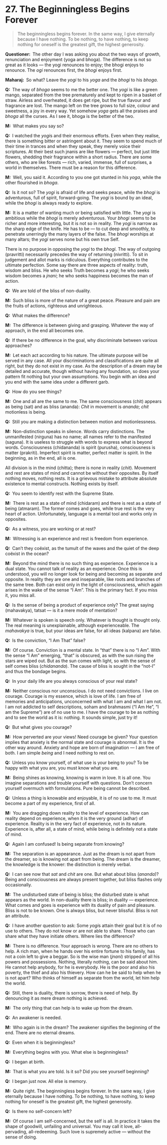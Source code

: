 # 27. The Beginningless Begins Forever

>The beginningless begins forever. In the same way, I give eternally because I have nothing. To be nothing, to have nothing, to keep nothing for oneself is the greatest gift, the highest generosity.

**Questioner:**&ensp;The other day I was asking you about the two ways of growth, renunciation and enjoyment (<span data-tippy-content="One of the six systems of the Hindu philosophy (from <em>yoj</em>, to yoke or join). <em>yoga</em> teaches the means by which the individual spirit (<em>jivatma</em>) can be joined or united with the universal spirit (<em>Paramatma</em>).">yoga</span> and <span data-tippy-content="Sense enjoyment, experience of worldly joys and sorrows.">bhoga</span>). The difference is not so great as it looks — the <span data-tippy-content="One who practices <em>yoga</em>.">yogi</span> renounces to enjoy; the <span data-tippy-content="A <em>bhogi</em> is one involved in worldly joys and sorrows. <em>bhoga marga</em>, is the path of worldly pursuits — joys and sorrows.">bhogi</span> enjoys to renounce. The *ogi* renounces first, the *bhogi* enjoys first.

**Maharaj:**&ensp;So what? Leave the *yogi* to his *yoga* and the *bhogi* to his *bhoga*.

**Q:**&ensp;The way of *bhoga* seems to me the better one. The *yogi* is like a green mango, separated from the tree prematurely and kept to ripen in a basket of straw. Airless and overheated, it does get ripe, but the true flavour and fragrance are lost. The mango left on the tree grows to full size, colour and sweetness, a joy in every way. Yet somehow *yoga* gets all the praises and *bhoga* all the curses. As I see it, bhoga is the better of the two.

**M:**&ensp;What makes you say so?

**Q:**&ensp;I watched the *yogi*s and their enormous efforts. Even when they realise, there is something bitter or astringent about it. They seem to spend much of their time in trances and when they speak, they merely voice their scriptures. At their best such <span data-tippy-content="The knower, especially of the higher knowledge derived from meditation; “closely related to the knowledge of Brahman”.">jnani</span>s are like flowers — perfect, but just little flowers, shedding their fragrance within a short radius. There are some others, who are like forests — rich, varied, immense, full of surprises, a world in themselves. There must be a reason for this difference.

**M:**&ensp;Well, you said it. According to you one got stunted in his *yoga*, while the other flourished in *bhoga*. 

**Q:**&ensp;Is it not so? The *yogi* is afraid of life and seeks peace, while the *bhogi* is adventurous, full of spirit, forward-going. The *yogi* is bound by an ideal, while the *bhogi* is always ready to explore.

**M:**&ensp;It is a matter of wanting much or being satisfied with little. The *yogi* is ambitious while the *bhogi* is merely adventurous. Your *bhogi* seems to be richer and more interesting, but it is not so in reality. The *yogi* is narrow as the sharp edge of the knife. He has to be — to cut deep and smoothly, to penetrate unerringly the many layers of the false. The *bhogi* worships at many altars; the *yogi* serves none but his own true Self. 

There is no purpose in opposing the *yogi* to the *bhogi*. The way of outgoing (<span data-tippy-content="Penchant, predilection towards worldly life.">pravritti</span>) necessarily precedes the way of returning (<span data-tippy-content="Liberation from worldly existence, renunciation.">nivritti</span>). To sit in judgement and allot marks is ridiculous. Everything contributes to the ultimate perfection. Some say there are three aspects of reality: truth, wisdom and bliss. He who seeks Truth becomes a *yogi*; he who seeks wisdom becomes a *jnani*; he who seeks happiness becomes the man of action.

**Q:**&ensp;We are told of the bliss of non-duality.

**M:**&ensp;Such bliss is more of the nature of a great peace. Pleasure and pain are the fruits of actions, righteous and unrighteous.

**Q:**&ensp;What makes the difference?

**M:**&ensp;The difference is between giving and grasping. Whatever the way of approach, in the end all becomes one.

**Q:**&ensp;If there be no difference in the goal, why discriminate between various approaches?

**M:**&ensp;Let each act according to his nature. The ultimate purpose will be served in any case. All your discriminations and classifications are quite all right, but they do not exist in my case. As the description of a dream may be detailed and accurate, though without having any foundation, so does your pattern fit nothing but your own assumptions. You begin with an idea and you end with the same idea under a different garb.

**Q:**&ensp;How do you see things?

**M:**&ensp;One and all are the same to me. The same consciousness (<span data-tippy-content="Universal consciousness.">chit</span>) appears as being (<span data-tippy-content="“The ideal; pure and true essence (nature)” of an entity or existence. It can thus be concluded as “the self-existent or universal spirit, Brahman”. Opposite is “<em>asat</em>”.">sat</span>) and as bliss (<span data-tippy-content="Bliss, happiness.">ananda</span>): *Chit* in movement is *ananda*; *chit* motionless is being.

**Q:**&ensp;Still you are making a distinction between motion and motionlessness.

**M:**&ensp;Non-distinction speaks in silence. Words carry distinctions. The unmanifested (<span data-tippy-content="The unconditioned, without form, qualities and attributes.">nirguna</span>) has no name; all names refer to the manifested (<span data-tippy-content="Manifested condition with the three <em>guna</em>s, qualities — <em>sattva</em>, <em>rajas</em> and <em>tamas</em>. The Supreme Absolute conceived of as possessing qualities like love, mercy and so forth, as distinguished from the undifferentiated Absolute of the <em>Advaita Vedanta</em>.">saguna</span>). It is useless to struggle with words to express what is beyond words. Consciousness (<span data-tippy-content="Consciousness–bliss, the joy of spirit.">chidananda</span>) is spirit (<span data-tippy-content="The cosmic spirit, the eternal and efficient cause of the universe that gives appearance of consciousness to all manifestations of matter (<em>prakriti</em>). The bondage of <em>purusha</em> in matter is due to “I”-consciousness born of <em>chitta–vrittis</em>, which gives rise to innumerable desires.">purusha</span>), consciousness is matter (<span data-tippy-content="The cosmic substance, the original uncaused cause of phenomenal existence, which is formless, limitless, immobile, eternal and all-pervasive, also called <em>avyakta</em>.">prakriti</span>). Imperfect spirit is matter, perfect matter is spirit. In the beginning, as in the end, all is one. 

All division is in the mind (<span data-tippy-content="Individual consciousness. It may be described as a product of both consciousness and matter or <em>purusha</em> and <em>prakriti</em>. <em>Chitta</em> comprises all the levels of mind, the lowest of which is <em>manas</em>.">chitta</span>); there is none in reality (*chit*). Movement and rest are states of mind and cannot be without their opposites. By itself nothing moves, nothing rests. It is a grievous mistake to attribute absolute existence to mental constructs. Nothing exists by itself.

**Q:**&ensp;You seem to identify rest with the Supreme State.

**M:**&ensp;There is rest as a state of mind (<span data-tippy-content="Joy of consciousness.">chidaram</span>) and there is rest as a state of being (<span data-tippy-content="Rejoicing in the Self.">atmaram</span>). The former comes and goes, while true rest is the very heart of action. Unfortunately, language is a mental tool and works only in opposites.

**Q:**&ensp;As a witness, you are working or at rest?

**M:**&ensp;Witnessing is an experience and rest is freedom from experience.

**Q:**&ensp;Can’t they coëxist, as the tumult of the waves and the quiet of the deep coëxist in the ocean?

**M:**&ensp;Beyond the mind there is no such thing as experience. Experience is a dual state. You cannot talk of reality as an experience. Once this is understood, you will no longer look for being and becoming as separate and opposite. In reality they are one and inseparable, like roots and branches of the same tree. Both can exist only in the light of consciousness, which again arises in the wake of the sense “I Am”. This is the primary fact. If you miss it, you miss all.

**Q:**&ensp;Is the sense of being a product of experience only? The great saying (<span data-tippy-content="The sublime pronouncement. Four <em>Upanishad</em>ic declarations, expressing the highest <em>Vedant</em>ic truths, are known as <em>Maha-vakya</em>s. They are: <em>Prajnanam Brahman</em> (consciousness is Brahman), <em>aham Brahmasmi</em> (I am Brahman), <em>tat tvam asi</em> (That Thou Art) and <em>ayam atma Brahma</em> (the self is Brahman).">mahavakya</span>), <span data-tippy-content="[<em>tat</em>, that + <em>sat</em>, truth, being, reality] That is the truth. The sacred text is “<em>Om Tat Sat</em>” in which <em>Brahman</em> is identified by each of the three words.">tatsat</span> — is it a mere mode of mentation?

**M:**&ensp;Whatever is spoken is speech only. Whatever is thought is thought only. The real meaning is unexplainable, although experienceable. The *mahavakya* is true, but your ideas are false, for all ideas (<span data-tippy-content="Imagination, fancy.">kalpana</span>) are false.

**Q:**&ensp;Is the conviction, “I Am That” false?

**M:**&ensp;Of course. Conviction is a mental state. In “that” there is no “I Am”. With the sense “I Am” emerging, “that” is obscured, as with the sun rising the stars are wiped out. But as the sun comes with light, so with the sense of self comes bliss (*chidananda*). The cause of bliss is sought in the “not-I” and thus the bondage begins.

**Q:**&ensp;In your daily life are you always conscious of your real state?

**M:**&ensp;Neither conscious nor unconscious. I do not need convictions. I live on courage. Courage is my essence, which is love of life. I am free of memories and anticipations, unconcerned with what I am and what I am not. I am not addicted to self descriptions, <span data-tippy-content="“I Am He”.">soham</span> and <span data-tippy-content="[<em>Brahman</em>, the Supreme + <em>asmi</em>, I am, as, to be] I am the Supreme. “I Am” (<em>asmi</em>) represents the pure awareness of self-existence and is therefore the expression of pure consciousness or the <em>Purusha</em>. When this pure consciousness gets involved in matter, the pure “I Am” changes into “I Am That”, “I am so-and-so”.">brahmasmi</span> (“I Am He”, “I am the Supreme”) are of no use to me. I have the courage to be as nothing and to see the world as it is: nothing. It sounds simple, just try it!

**Q:**&ensp;But what gives you courage?

**M:**&ensp;How perverted are your views! Need courage be given? Your question implies that anxiety is the normal state and courage is abnormal. It is the other way around. Anxiety and hope are born of imagination — I am free of both. I am simple *being* and I need nothing to rest on.

**Q:**&ensp;Unless you know yourself, of what use is your being to you? To be happy with what you are, you must know what you are.

**M:**&ensp;Being shines as knowing, knowing is warm in love. It is all one. You imagine separations and trouble yourself with questions. Don’t concern yourself overmuch with formulations. Pure being cannot be described.

**Q:**&ensp;Unless a thing is knowable and enjoyable, it is of no use to me. It must become a part of my experience, first of all.

**M:**&ensp;You are dragging down reality to the level of experience. How can reality depend on experience, when it is the very ground (<span data-tippy-content="Support.">adhar</span>) of experience. Reality is in the very fact of experience, not in its nature. Experience is, after all, a state of mind, while being is definitely not a state of mind.

**Q:**&ensp;Again I am confused! Is being separate from knowing?

**M:**&ensp;The separation is an appearance. Just as the dream is not apart from the dreamer, so is knowing not apart from being. The dream is the dreamer, the knowledge is the knower: the distinction is merely verbal.

**Q:**&ensp;I can see now that *sat* and *chit* are one. But what about bliss (*ananda*)? Being and consciousness are always present together, but bliss flashes only occasionally.

**M:**&ensp;The undisturbed state of being is bliss; the disturbed state is what appears as the world. In non-duality there is bliss; in duality — experience. What comes and goes is experience with its duality of pain and pleasure. Bliss is not to be known. One is always bliss, but never blissful. Bliss is not an attribute.

**Q:**&ensp;I have another question to ask: Some *yogi*s attain their goal but it is of no use to others. They do not know or are not able to share. Those who can share what they have initiate others. Where lies the difference?

**M:**&ensp;There is no difference. Your approach is wrong. There are no others to help. A rich man, when he hands over his entire fortune to his family, has not a coin left to give a beggar. So is the wise man (*jnani*) stripped of all his powers and possessions. Nothing, literally nothing, can be said about him. He cannot help anybody, for he is everybody. He is the poor and also his poverty, the thief and also his thievery. How can he be said to help when he is not apart? Who thinks of himself as separate from the world, let him help the world.

**Q:**&ensp;Still, there is duality, there is sorrow, there is need of help. By denouncing it as mere dream nothing is achieved.

**M:**&ensp;The only thing that can help is to wake up from the dream.

**Q:**&ensp;An awakener is needed.

**M:**&ensp;Who again is in the dream? The awakener signifies the beginning of the end. There are no eternal dreams.

**Q:**&ensp;Even when it is beginningless?

**M:**&ensp;Everything begins with you. What else is beginningless?

**Q:**&ensp;I began at birth.

**M:**&ensp;That is what you are told. Is it so? Did you see yourself beginning?

**Q:**&ensp;I began just now. All else is memory.

**M:**&ensp;Quite right. The beginningless begins forever. In the same way, I give eternally because I have nothing. To be nothing, to have nothing, to keep nothing for oneself is the greatest gift, the highest generosity.

**Q:**&ensp;Is there no self-concern left?

**M:**&ensp;Of course I am self-concerned, but the self is all. In practice it takes the shape of goodwill, unfailing and universal. You may call it love, all-pervading, all-redeeming. Such love is supremely active — without the sense of doing.

<script>
export default {
  props: ["slot-key"],
  mounted () {
    tippy("[data-tippy-content]", {allowHTML: true});
  }
}
</script>